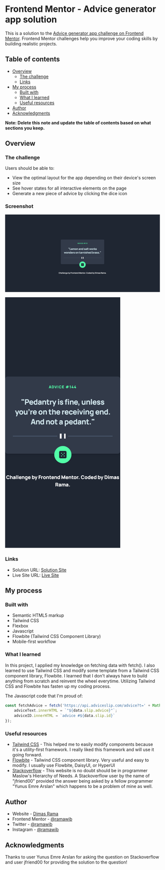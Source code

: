 # Frontend Mentor - Advice generator app solution

This is a solution to the [Advice generator app challenge on Frontend Mentor](https://www.frontendmentor.io/challenges/advice-generator-app-QdUG-13db). Frontend Mentor challenges help you improve your coding skills by building realistic projects.

## Table of contents

- [Overview](#overview)
  - [The challenge](#the-challenge)
  - [Links](#links)
- [My process](#my-process)
  - [Built with](#built-with)
  - [What I learned](#what-i-learned)
  - [Useful resources](#useful-resources)
- [Author](#author)
- [Acknowledgments](#acknowledgments)

**Note: Delete this note and update the table of contents based on what sections you keep.**

## Overview

### The challenge

Users should be able to:

- View the optimal layout for the app depending on their device's screen size
- See hover states for all interactive elements on the page
- Generate a new piece of advice by clicking the dice icon

### Screenshot

![Desktop View](./images/desktop-app-result.png)

![Mobile View](./images/mobile-app-result.png)

### Links

- Solution URL: [Solution Site](https://www.frontendmentor.io/solutions/advice-generator-using-tailwind-css-ilN5HX3V6h)
- Live Site URL: [Live Site](https://ramawib.github.io/advice-generator-app-main/)

## My process

### Built with

- Semantic HTML5 markup
- Tailwind CSS
- Flexbox
- Javascript
- Flowbite (Tailwind CSS Component Library)
- Mobile-first workflow

### What I learned

In this project, I applied my knowledge on fetching data with fetch(). I also learned to use Tailwind CSS and modify some template from a Tailwind CSS component library, Flowbite. I learned that I don't always have to build anything from scratch and reinvent the wheel everytime. Utilizing Tailwind CSS and Flowbite has fasten up my coding process.

The Javascript code that I'm proud of:

```js
const fetchAdvice = fetch('https://api.adviceslip.com/advice?t=' + Math.random()).then(response => response.json()).then(data => {
    adviceText.innerHTML = `"${data.slip.advice}"`;
    adviceID.innerHTML = `advice #${data.slip.id}`
});
```

### Useful resources

- [Tailwind CSS](https://tailwindcss.com) - This helped me to easily modify components because it's a utility-first framework. I really liked this framework and will use it going forward.
- [Flowbite](https://flowbite.com) - Tailwind CSS component library. Very useful and easy to modify. I usually use Flowbite, DaisyUI, or HyperUI
- [Stackoverflow](https://stackoverflow.com/questions/71255840/fetch-api-return-same-data-always) - This website is no doubt should be in programmer Maslow's Hierarchy of Needs. A Stackoverflow user by the name of "jfriend00" provided the answer being asked by a fellow programmer "Yunus Emre Arslan" which happens to be a problem of mine as well.

## Author

- Website - [Dimas Rama](https://ramawib.github.io)
- Frontend Mentor - [@ramawib](https://www.frontendmentor.io/profile/ramawib)
- Twitter - [@ramawib](https://www.twitter.com/ramawib)
- Instagram - [@ramawib](https://www.instagram.com/ramawib)

## Acknowledgments

Thanks to user Yunus Emre Arslan for asking the question on Stackoverflow and user jfriend00 for providing the solution to the question!
